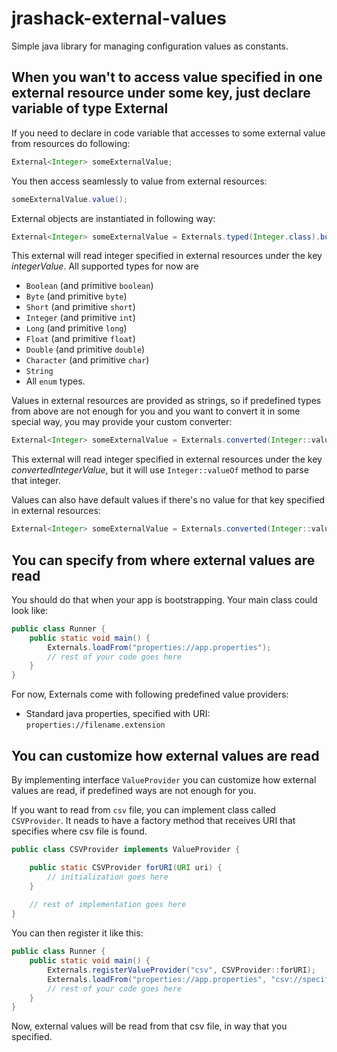 # jrashack-external-values
Simple java library for managing configuration values as constants.

## When you wan't to access value specified in one external resource under some key, just declare variable of type External

If you need to declare in code variable that accesses to some external value from resources do following:

```java
External<Integer> someExternalValue;
```
 
You then access seamlessly to value from external resources:<br />

```java
someExternalValue.value();
```

External objects are instantiated in following way:

```java
External<Integer> someExternalValue = Externals.typed(Integer.class).buildForKey("integerValue");
```
This external will read integer specified in external resources under the key *integerValue*.
All supported types for now are
- `Boolean` (and primitive `boolean`)
- `Byte` (and primitive `byte`)
- `Short` (and primitive `short`)
- `Integer` (and primitive `int`)
- `Long` (and primitive `long`)
- `Float` (and primitive `float`)
- `Double` (and primitive `double`)
- `Character` (and primitive `char`)
- `String`
- All `enum` types.

Values in external resources are provided as strings,
so if predefined types from above are not enough for you and you want to convert it in some special way,
you may provide your custom converter:

```java
External<Integer> someExternalValue = Externals.converted(Integer::valueOf).buildForKey("convertedIntegerValue");
```
This external will read integer specified in external resources under the key *convertedIntegerValue*,
but it will use `Integer::valueOf` method to parse that integer.

Values can also have default values if there's no value for that key specified in external resources:

```java
External<Integer> someExternalValue = Externals.converted(Integer::valueOf).defaultValue(4).buildForKey("convertedIntegerValue")
```

## You can specify from where external values are read

You should do that when your app is bootstrapping. Your main class could look like:

```java
public class Runner {
	public static void main() {
		Externals.loadFrom("properties://app.properties");
		// rest of your code goes here
	}
}
```

For now, Externals come with following predefined value providers:

- Standard java properties, specified with URI: `properties://filename.extension`

## You can customize how external values are read

By implementing interface `ValueProvider` you can customize how external values are read, if predefined ways are not enough for you.

If you want to read from `csv` file, you can implement class called `CSVProvider`. It neads to have a factory method that receives URI that specifies where csv file is found.

```java
public class CSVProvider implements ValueProvider {

	public static CSVProvider forURI(URI uri) {
		// initialization goes here
	}
	
	// rest of implementation goes here
}
```

You can then register it like this:

```java
public class Runner {
	public static void main() {
		Externals.registerValueProvider("csv", CSVProvider::forURI);
		Externals.loadFrom("properties://app.properties", "csv://specific-values.csv");
		// rest of your code goes here
	}
}
```

Now, external values will be read from that csv file, in way that you specified.
